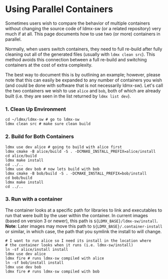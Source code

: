 # Using Parallel Containers
Sometimes users wish to compare the behavior of multiple containers without changing the source code of ldmx-sw (or a related repository) very much if at all.
This page documents how to use two (or more) containers in parallel.

Normally, when users switch containers, they need to full re-build after fully cleaning out all of the generated files (usually with `ldmx clean src`).
This method avoids this connection between a full re-build and switching containers at the cost of extra complexity.

The best way to document this is by outlining an example; however, please note that this can easily be expanded to any number of containers you wish
(and could be done with software that is not necessarily ldmx-sw).
Let's call the two containers we wish to use `alice` and `bob`, 
both of which are already built (i.e. they are seen in the list returned by `ldmx list dev`).

### 1. Clean Up Environment
```
cd ~/ldmx/ldmx-sw # go to ldmx-sw
ldmx clean src # make sure clean build
```

### 2. Build for Both Containers
```
ldmx use dev alice # going to build with alice first
ldmx cmake -B alice/build -S . -DCMAKE_INSTALL_PREFIX=alice/install
cd alice/build
ldmx make install
cd ../..
ldmx use dev bob # now lets build with bob
ldmx cmake -B bob/build -S . -DCMAKE_INSTALL_PREFIX=bob/install
cd bob/build
ldmx make install
cd ../..
```

### 3. Run with a container
The container looks at a specific path for libraries to link and executables to run
that were built by the user within the container. In current images (based on version 3
or newer), this path is `${LDMX_BASE}/ldmx-sw/install`. **Note**: Later images may move
this path to `${LDMX_BASE}/.container-install` or similar, in which case, the path that
you symlink the install to will change.
```
# I want to run alice so I need its install in the location where
# the container looks when it runs (i.e. ldmx-sw/install)
ln -sf alice/install install
ldmx use dev alice
ldmx fire # runs ldmx-sw compiled with alice
ln -sf bob/install install
ldmx use dev bob
ldmx fire # runs ldmx-sw compiled with bob
```

